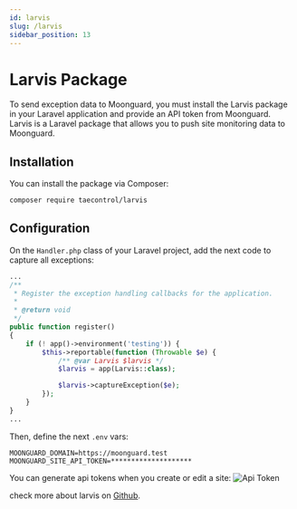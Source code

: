 ```yaml
---
id: larvis
slug: /larvis
sidebar_position: 13
---
```


# Larvis Package

To send exception data to Moonguard, you must install the Larvis package in your Laravel application and provide an API token from Moonguard. Larvis is a Laravel package that allows you to push site monitoring data to Moonguard.

## Installation

You can install the package via Composer:

```bash
composer require taecontrol/larvis
```

## Configuration

On the `Handler.php` class of your Laravel project, add the next code to capture all exceptions:

```php
...
/**
 * Register the exception handling callbacks for the application.
 *
 * @return void
 */
public function register()
{
    if (! app()->environment('testing')) {
        $this->reportable(function (Throwable $e) {
            /** @var Larvis $larvis */
            $larvis = app(Larvis::class);

            $larvis->captureException($e);
        });
    }
}
...
```
Then, define the next `.env` vars:

```dotenv
MOONGUARD_DOMAIN=https://moonguard.test
MOONGUARD_SITE_API_TOKEN=********************
```

You can generate api tokens when you create or edit a site:
![Api Token](./exceptions/img/api-token-site.png)

check more about larvis on [Github](https://github.com/taecontrol/larvis).





